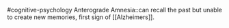 #cognitive-psychology 
Anterograde Amnesia::can recall the past but unable to create new memories, first sign of [[Alzheimers]].
<!--SR:!2024-04-09,1,210-->